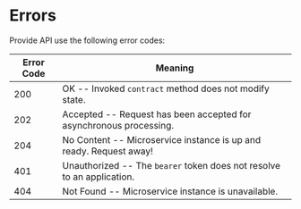# Errors



Provide API use the following error codes:


Error Code | Meaning
---------- | -------
200 | OK -- Invoked `contract` method does not modify state.
202 | Accepted -- Request has been accepted for asynchronous processing.
204 | No Content -- Microservice instance is up and ready. Request away!
401 | Unauthorized -- The `bearer` token does not resolve to an application.
404 | Not Found -- Microservice instance is unavailable.
